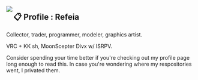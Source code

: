 <a href="https://discord.com/users/549798195027247104"><img align="left" src="https://lanyard.ushiekane.dev/api/549798195027247104?borderRadius=12px&hideDiscrim=true&idleMessage=Currently%20doing%20Refeia%20stuff"/></a>

## 📋 Profile : Refeia

Collector, trader, programmer, modeler, graphics artist. 

VRC + KK sh, MoonScepter Divx w/ ISRPV.

Consider spending your time better if you're checking out my profile page long enough to read this.
In case you're wondering where my respositories went, I privated them.
